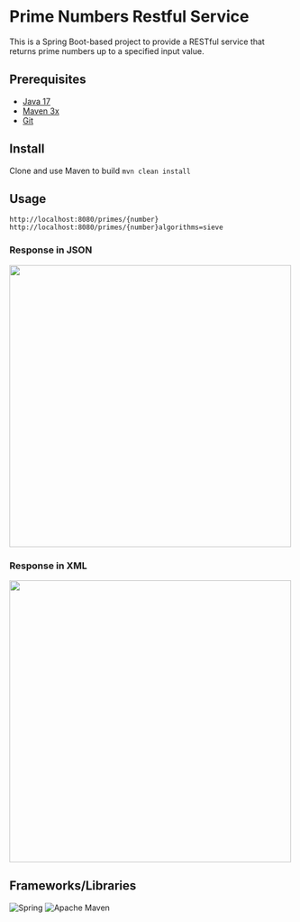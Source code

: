 # Prime Numbers Restful Service 

This is a Spring Boot-based project to provide a RESTful service that returns prime numbers up to a specified input value.


## Prerequisites
- [Java 17](https://www.oracle.com/java/technologies/downloads/#java17)
- [Maven 3x](https://maven.apache.org/download.cgi)
- [Git](https://git-scm.com/)

## Install

Clone and use Maven to build
`mvn clean install` 

## Usage

`http://localhost:8080/primes/{number}`
`http://localhost:8080/primes/{number}algorithms=sieve`

### Response in JSON

<img src="https://github.com/Z-Guo/assignment-prime-numbers-resful-service/assets/82909032/06c0efbc-aa1b-47c1-a963-4903c60e0999" width="500">

### Response in XML 
<img src="https://github.com/Z-Guo/assignment-prime-numbers-resful-service/assets/82909032/c9b6ccf4-57b0-4fb7-882f-7a09ac043924" width="500">



## Frameworks/Libraries
![Spring](https://img.shields.io/badge/spring-%236DB33F.svg?style=for-the-badge&logo=spring&logoColor=white)
![Apache Maven](https://img.shields.io/badge/Apache%20Maven-C71A36?style=for-the-badge&logo=Apache%20Maven&logoColor=white)

